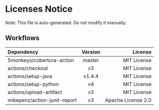 # Licenses Notice
*Note*: This file is auto-generated. Do not modify it manually.
## Workflows
| Dependency | Version | License |
|:-----------|:-------:|--------:|
|5monkeys/cobertura-action|master|MIT License|
|actions/checkout|v3|MIT License|
|actions/setup-java|v1.4.4|MIT License|
|actions/setup-python|v4|MIT License|
|actions/upload-artifact|v3|MIT License|
|mikepenz/action-junit-report|v3|Apache License 2.0|
